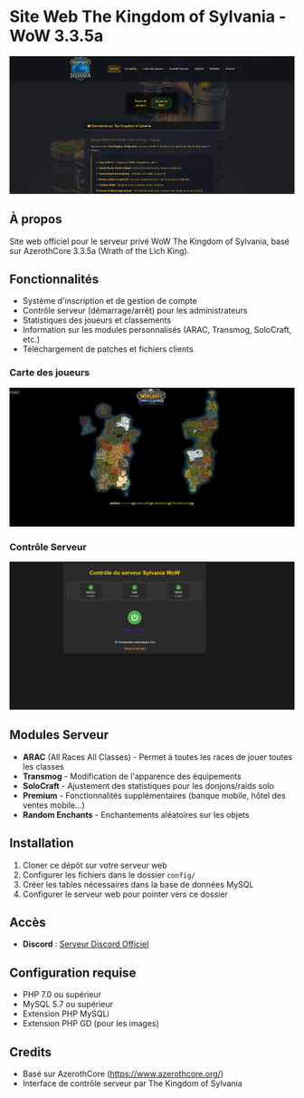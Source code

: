 # Site Web The Kingdom of Sylvania - WoW 3.3.5a

![Page d'accueil The Kingdom of Sylvania](screenshots/homepage.png)

## À propos
Site web officiel pour le serveur privé WoW The Kingdom of Sylvania, basé sur AzerothCore 3.3.5a (Wrath of the Lich King).

## Fonctionnalités
- Système d'inscription et de gestion de compte
- Contrôle serveur (démarrage/arrêt) pour les administrateurs
- Statistiques des joueurs et classements
- Information sur les modules personnalisés (ARAC, Transmog, SoloCraft, etc.)
- Téléchargement de patches et fichiers clients

### Carte des joueurs
![Carte des joueurs](screenshots/Map.png)

### Contrôle Serveur
![Bouton de contrôle ON/OFF](screenshots/on%20off%20button.png)

## Modules Serveur
- **ARAC** (All Races All Classes) - Permet à toutes les races de jouer toutes les classes
- **Transmog** - Modification de l'apparence des équipements
- **SoloCraft** - Ajustement des statistiques pour les donjons/raids solo
- **Premium** - Fonctionnalités supplémentaires (banque mobile, hôtel des ventes mobile...)
- **Random Enchants** - Enchantements aléatoires sur les objets

## Installation
1. Cloner ce dépôt sur votre serveur web
2. Configurer les fichiers dans le dossier `config/`
3. Créer les tables nécessaires dans la base de données MySQL
4. Configurer le serveur web pour pointer vers ce dossier

## Accès
- **Discord** : [Serveur Discord Officiel](https://discord.gg/znmcNmXbQw)

## Configuration requise
- PHP 7.0 ou supérieur
- MySQL 5.7 ou supérieur
- Extension PHP MySQLi
- Extension PHP GD (pour les images)

## Credits
- Basé sur AzerothCore (https://www.azerothcore.org/)
- Interface de contrôle serveur par The Kingdom of Sylvania
